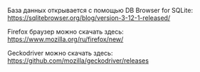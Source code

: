 База данных открывается с помощью DB Browser for SQLite: https://sqlitebrowser.org/blog/version-3-12-1-released/

Firefox браузер можно скачать здесь: https://www.mozilla.org/ru/firefox/new/

Geckodriver можно скачать здесь: https://github.com/mozilla/geckodriver/releases
